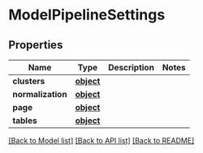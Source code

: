 # ModelPipelineSettings

## Properties
Name | Type | Description | Notes
------------ | ------------- | ------------- | -------------
**clusters** | [**object**](.md) |  | 
**normalization** | [**object**](.md) |  | 
**page** | [**object**](.md) |  | 
**tables** | [**object**](.md) |  | 

[[Back to Model list]](../README.md#documentation-for-models) [[Back to API list]](../README.md#documentation-for-api-endpoints) [[Back to README]](../README.md)


